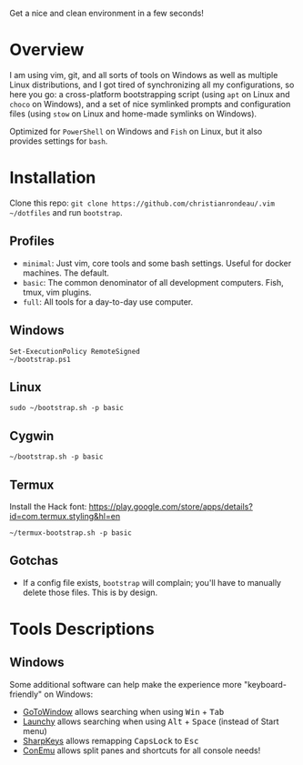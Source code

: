 Get a nice and clean environment in a few seconds!

# Overview

I am using vim, git, and all sorts of tools on Windows as well as multiple Linux distributions, and I got tired of synchronizing all my configurations, so here you go: a cross-platform bootstrapping script (using `apt` on Linux and `choco` on Windows), and a set of nice symlinked prompts and configuration files (using `stow` on Linux and home-made symlinks on Windows).

Optimized for `PowerShell` on Windows and `Fish` on Linux, but it also provides settings for `bash`.

# Installation

Clone this repo: `git clone https://github.com/christianrondeau/.vim ~/dotfiles` and run `bootstrap`.

## Profiles

* `minimal`: Just vim, core tools and some bash settings. Useful for docker machines. The default.
* `basic`: The common denominator of all development computers. Fish, tmux, vim plugins.
* `full`: All tools for a day-to-day use computer.

## Windows

    Set-ExecutionPolicy RemoteSigned
    ~/bootstrap.ps1

## Linux

    sudo ~/bootstrap.sh -p basic

## Cygwin

    ~/bootstrap.sh -p basic

## Termux

Install the Hack font: https://play.google.com/store/apps/details?id=com.termux.styling&hl=en

    ~/termux-bootstrap.sh -p basic

## Gotchas

* If a config file exists, `bootstrap` will complain; you'll have to manually delete those files. This is by design.

# Tools Descriptions

## Windows

Some additional software can help make the experience more "keyboard-friendly" on Windows:

* [GoToWindow](https://github.com/christianrondeau/GoToWindow) allows searching when using <kbd>Win</kbd> + <kbd>Tab</kbd>
* [Launchy](https://www.launchy.net/) allows searching when using <kbd>Alt</kbd> + <kbd>Space</kbd> (instead of Start menu)
* [SharpKeys](https://github.com/randyrants/sharpkeys) allows remapping <kbd>CapsLock</kbd> to <kbd>Esc</kbd>
* [ConEmu](https://conemu.github.io/) allows split panes and shortcuts for all console needs!
